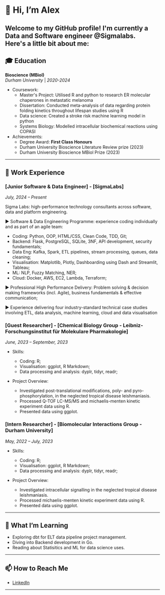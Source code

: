 # 👋 Hi, I’m Alex  
  
Welcome to my GitHub profile! I'm currently a Data and Software engineer @Sigmalabs.  
Here's a little bit about me:
---

## 🎓 Education

**Bioscience (MBiol)**  
*Durham University* | *2020-2024*  
- Coursework:  
  - Master's Project: Utilised R and python to research ER molecular chaperones in metastatic melanoma
  - Dissertation: Conducted meta-analysis of data regarding protein folding kinetics throughout lifespan studies using R  
  - Data science: Created a stroke risk machine learning model in python
  - Systems Biology: Modelled intracellular biochemical reactions using COPASI  
- Achievements:
  - Degree Award: **First Class Honours**     
  - Durham University Bioscience Literature Review prize (2023) 
  - Durham University Bioscience MBiol Prize (2023)

---
## 💼 Work Experience
### [Junior Software & Data Engineer] - [SigmaLabs]  
*July, 2024 – Present*

Sigma Labs: high-performance technology consultants across software, data and platform engineering.

▶ Software & Data Engineering Programme: experience coding individually and as part of an agile team:
  - Coding: Python, OOP, HTML/CSS, Clean Code, TDD, Git;
  - Backend: Flask, PostgreSQL, SQLite, 3NF, API development, security fundamentals;
  - Data Eng: Kafka, Spark, ETL pipelines, stream processing, queues, data cleaning;
  - Visualisation: Matplotlib, Plotly, Dashboarding using Dash and Streamlit, Tableau;
  - ML: NLP, Fuzzy Matching, NER;
  - Cloud: Docker, AWS, EC2, Lambda, Terraform;

▶ Professional High Performance Delivery: Problem solving & decision making frameworks (incl. Agile), business fundamentals & effective communication;

▶ Experience delivering four industry-standard technical case studies involving ETL, data analysis, machine learning, cloud and data visualisation

### [Guest Researcher] - [Chemical Biology Group - Leibniz-Forschungsinstitut für Molekulare Pharmakologie]  
*June, 2023 – September, 2023*

- Skills:
  - Coding: R;
  - Visualisation: ggplot, R Markdown;
  - Data processing and analysis: dyplr, tidyr, readr;   

- Project Overview:  
  - Investigated post-translational modifications, poly- and pyro-phosphorylation, in the neglected tropical disease leishmaniasis.
  - Processed Q-TOF LC-MS/MS and michaelis-menten kinetic experiment data using R.
  - Presented data using ggplot.

### [Intern Researcher] - [Biomolecular Interactions Group - Durham University]  
 *May, 2022 – July, 2023*

- Skills:
  - Coding: R;
  - Visualisation: ggplot, R Markdown;
  - Data processing and analysis: dyplr, tidyr, readr;   

- Project Overview:  
  - Investigated intracellular signalling in the neglected tropical disease leishmaniasis.
  - Processed michaelis-menten kinetic experiment data using R.
  - Presented data using ggplot. 
---

## 🌱 What I’m Learning

- Exploring dbt for ELT data pipeline project management.
- Diving into Backend development in Go.
- Reading about Statisitics and ML for data science uses.

---

## 📫 How to Reach Me

- [LinkedIn](www.linkedin.com/in/alex-barnes-588484210) 

---
<!---
AlexOBarnes/AlexOBarnes is a ✨ special ✨ repository because its `README.md` (this file) appears on your GitHub profile.
You can click the Preview link to take a look at your changes.
--->
